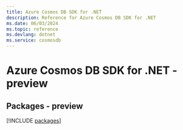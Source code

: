 ```yaml
---
title: Azure Cosmos DB SDK for .NET
description: Reference for Azure Cosmos DB SDK for .NET
ms.date: 06/03/2024
ms.topic: reference
ms.devlang: dotnet
ms.service: cosmosdb
---
```

# Azure Cosmos DB SDK for .NET - preview
## Packages - preview
[!INCLUDE [packages](cosmos-db-index.md)]